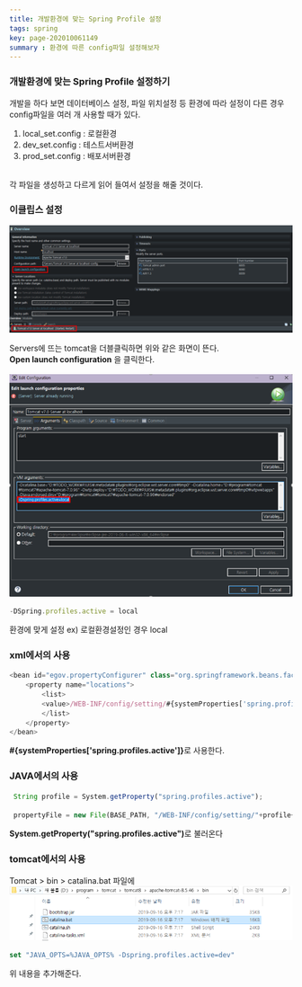 ```yaml
---
title: 개발환경에 맞는 Spring Profile 설정
tags: spring
key: page-202010061149
summary : 환경에 따른 config파일 설정해보자
---
```


### 개발환경에 맞는 Spring Profile 설정하기
개발을 하다 보면 데이터베이스 설정, 파일 위치설정 등 환경에 따라 설정이 다른 경우 config파일을 여러 개 사용할 때가 있다. <br/>
1. local_set.config : 로컬환경 <br/>
2. dev_set.config : 테스트서버환경 <br/>
3. prod_set.config : 배포서버환경 <br/>
<br/>
각 파일을 생성하고 다르게 읽어 들여서 설정을 해줄 것이다. <br/>

### 이클립스 설정

 ![Image Alt 텍스트](/assets/images/tomcatclick.PNG)

Servers에 뜨는 tomcat을 더블클릭하면 위와 같은 화면이 뜬다. <br/>
<b>Open launch configuration</b> 을 클릭한다. <br/>
<br/>
 ![Image Alt 텍스트](/assets/images/tom.PNG)
```javascript
-DSpring.profiles.active = local
```
환경에 맞게 설정 ex) 로컬환경설정인 경우 local
<br/>

### xml에서의 사용
```javascript
<bean id="egov.propertyConfigurer" class="org.springframework.beans.factory.config.PropertyPlaceholderConfigurer">
	<property name="locations">
		<list>
		<value>/WEB-INF/config/setting/#{systemProperties['spring.profiles.active']}_set.config</value>
		</list>
	</property>
</bean>
```
<b>#{systemProperties['spring.profiles.active']}</b>로 사용한다.
<br/>

### JAVA에서의 사용
```javascript
 String profile = System.getProperty("spring.profiles.active");
 
 propertyFile = new File(BASE_PATH, "/WEB-INF/config/setting/"+profile+"_set.config");
```
<b>System.getProperty("spring.profiles.active")</b>로 불러온다
<br/>

### tomcat에서의 사용

Tomcat > bin > catalina.bat 파일에 
 ![Image Alt 텍스트](/assets/images/cat.PNG)

```javascript
set "JAVA_OPTS=%JAVA_OPTS% -Dspring.profiles.active=dev"
```
위 내용을 추가해준다.
<br/>
<br/>
<br/>
<br/>
